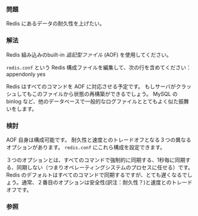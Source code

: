 ### 問題

Redis にあるデータの耐久性を上げたい。

### 解法

Redis 組み込みのbuilt-in *追記型ファイル* (AOF) を使用してください。 

`redis.conf` という Redis 構成ファイルを編集して、次の行を含めてください：
	appendonly yes

Redis はすべてのコマンドを AOF に対応させる予定です。
もしサーバがクラッシュしてもこのファイルから状態の再構築ができるでしょう。
MySQL の binlog など、他のデータベースで一般的なログファイルととてもよく似た振舞いをします。

### 検討

AOF 自身は構成可能です。 耐久性と速度とのトレードオフとなる３つの異なるオプションがあります。
`redis.conf` にこれら構成を設定できます。

３つのオプションとは、すべてのコマンドで強制的に同期する、1秒毎に同期する、同期しない（つまりオペレーティングシステムのプロセスに任せる）です。Redis のデフォルトはすべてのコマンドで同期するですが、とても遅くなるでしょう。通常、２番目のオプションは安全性(訳注：耐久性？)と速度とのトレードオフです。

### 参照


